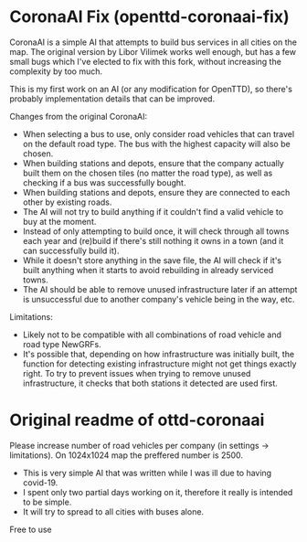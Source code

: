 # CoronaAI Fix (openttd-coronaai-fix)
CoronaAI is a simple AI that attempts to build bus services in all cities on the map. The original version by Libor Vilimek works well enough, but has a few small bugs which I've elected to fix with this fork, without increasing the complexity by too much.

This is my first work on an AI (or any modification for OpenTTD), so there's probably implementation details that can be improved.

Changes from the original CoronaAI:
* When selecting a bus to use, only consider road vehicles that can travel on the default road type. The bus with the highest capacity will also be chosen.
* When building stations and depots, ensure that the company actually built them on the chosen tiles (no matter the road type), as well as checking if a bus was successfully bought.
* When building stations and depots, ensure they are connected to each other by existing roads.
* The AI will not try to build anything if it couldn't find a valid vehicle to buy at the moment.
* Instead of only attempting to build once, it will check through all towns each year and (re)build if there's still nothing it owns in a town (and it can successfully build it).
* While it doesn't store anything in the save file, the AI will check if it's built anything when it starts to avoid rebuilding in already serviced towns.
* The AI should be able to remove unused infrastructure later if an attempt is unsuccessful due to another company's vehicle being in the way, etc.

Limitations:
* Likely not to be compatible with all combinations of road vehicle and road type NewGRFs.
* It's possible that, depending on how infrastructure was initially built, the function for detecting existing infrastructure might not get things exactly right. To try to prevent issues when trying to remove unused infrastructure, it checks that both stations it detected are used first.

# Original readme of ottd-coronaai
Please increase number of road vehicles per company (in settings -> limitations).
On 1024x1024 map the preffered number is 2500.

 * This is very simple AI that was written while I was ill due to having covid-19.
 * I spent only two partial days working on it, therefore it really is intended to be simple.
 * It will try to spread to all cities with buses alone.
 
 Free to use
